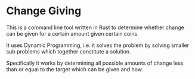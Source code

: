 # Change Giving

This is a command line tool written in Rust to determine whether
change can be given for a certain amount given certain coins.

It uses Dynamic Programming, i.e. it solves the problem by solving
smaller sub problems which together constitute a solution.

Specifically it works by determining all possible amounts of change
less than or equal to the target which can be given and how.

